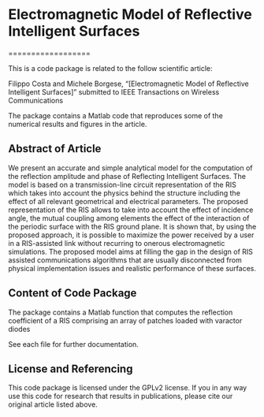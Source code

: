 # Electromagnetic Model of Reflective Intelligent Surfaces
==================

This is a code package is related to the follow scientific article:

Filippo Costa and Michele Borgese, “[Electromagnetic Model of Reflective Intelligent Surfaces]” submitted to IEEE Transactions on Wireless Communications

The package contains a Matlab code that reproduces some of the numerical results and figures in the article.


## Abstract of Article

We present an accurate and simple analytical model for the computation of the reflection amplitude and phase of Reflecting Intelligent Surfaces. The model is based on a transmission-line circuit representation of the RIS which takes into account the physics behind the structure including the effect of all relevant geometrical and electrical parameters. The proposed representation of the RIS allows to take into account the effect of incidence angle, the mutual coupling among elements the effect of the interaction of the periodic surface with the RIS ground plane. It is shown that, by using the proposed approach, it is possible to maximize the power received by a user in a RIS-assisted link without recurring to onerous electromagnetic simulations. The proposed model aims at filling the gap in the design of RIS assisted communications algorithms that are usually disconnected from physical implementation issues and realistic performance of these surfaces.    

## Content of Code Package

The package contains a Matlab function that computes the reflection coefficient of a RIS comprising an array of patches loaded with varactor diodes

See each file for further documentation.


## License and Referencing

This code package is licensed under the GPLv2 license. If you in any way use this code for research that results in publications, please cite our original article listed above.
